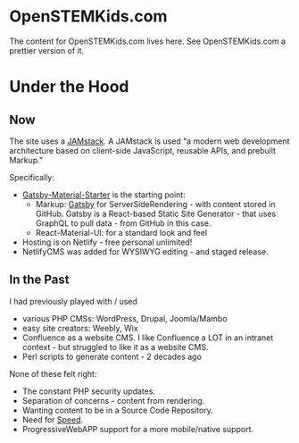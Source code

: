 
# OpenSTEMKids.com
The content for OpenSTEMKids.com lives here. 
See OpenSTEMKids.com a prettier version of it.


# Under the Hood

## Now
The site uses a [JAMstack](https://jamstack.org/). A JAMstack is used “a modern web development architecture based on client-side JavaScript, reusable APIs, and prebuilt Markup.” 

Specifically: 
- [Gatsby-Material-Starter](https://github.com/Vagr9K/gatsby-material-starter) is the starting point:
  - Markup: [Gatsby](https://github.com/gatsbyjs/gatsby/) for ServerSideRendering - with content stored in GitHub. Gatsby is a React-based Static Site Generator - that uses GraphQL to pull data - from GitHub in this case.
  - React-Material-UI: for a standard look and feel
- Hosting is on Netlify - free personal unlimited!
- NetlifyCMS was added for WYSIWYG editing - and staged release.

## In the Past
I had previously played with / used 
- various PHP CMSs: WordPress, Drupal, Joomla/Mambo
- easy site creators: Weebly, Wix
- Confluence as a website CMS. I like Confluence a LOT in an intranet context - but struggled to like it as a website CMS.
- Perl scripts to generate content - 2 decades ago

None of these felt right:
- The constant PHP security updates.
- Separation of concerns - content from rendering.
- Wanting content to be in a Source Code Repository. 
- Need for [Speed](https://developers.google.com/speed/pagespeed/insights/?url=).
- ProgressiveWebAPP support for a more mobile/native support.



